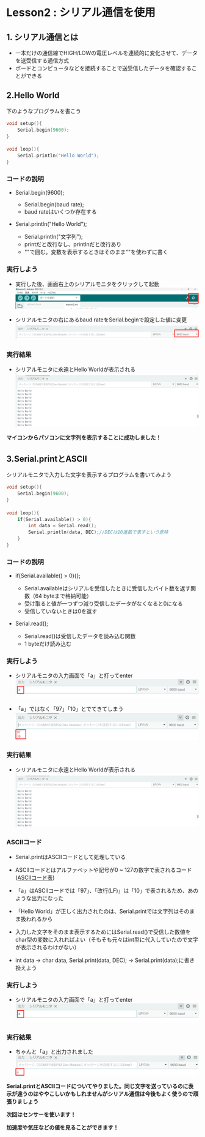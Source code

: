 # Lesson2 : シリアル通信を使用

## 1. シリアル通信とは
- 一本だけの通信線でHIGH/LOWの電圧レベルを連続的に変化させて、データを送受信する通信方式
- ボードとコンピュータなどを接続することで送受信したデータを確認することができる

## 2.Hello World
下のようなプログラムを書こう
```c++
void setup(){
    Serial.begin(9600);
}

void loop(){
    Serial.println("Hello World");
}
```
### コードの説明 
- Serial.begin(9600);

    - Serial.begin(baud rate);
    - baud rateはいくつか存在する

- Serial.println("Hello World");

    - Serial.println("文字列");
    - printだと改行なし、printlnだと改行あり
    - ""で囲む。変数を表示するときはそのまま""を使わずに書く

### 実行しよう
- 実行した後、画面右上のシリアルモニタをクリックして起動
![](res/lesson2-serial/setup-serialmonitor.png)

- シリアルモニタの右にあるbaud rateをSerial.beginで設定した値に変更
![](res/lesson2-serial/setup-baud.png)

### 実行結果

- シリアルモニタに永遠とHello Worldが表示される
![](res/lesson2-serial/result-HelloWorld.png)

**マイコンからパソコンに文字列を表示することに成功しました！**

## 3.Serial.printとASCII
シリアルモニタで入力した文字を表示するプログラムを書いてみよう
```c++
void setup(){
    Serial.begin(9600);
}

void loop(){
    if(Serial.available() > 0){
        int data = Serial.read();
        Serial.println(data, DEC);//DECは10進数で表すという意味
    }
}
```

### コードの説明
- if(Serial.available() > 0){};

    - Serial.availableはシリアルを受信したときに受信したバイト数を返す関数（64 byteまで格納可能）
    - 受け取ると値が一つずつ減り受信したデータがなくなると0になる
    - 受信していないときは0を返す

- Serial.read();

    - Serial.read()は受信したデータを読み込む関数
    - 1 byteだけ読み込む

### 実行しよう
- シリアルモニタの入力画面で「a」と打ってenter
![](res/lesson2-serial/inputserial.png)

- 「a」ではなく「97」「10」とでてきてしまう
![](res/lesson2-serial/outputserial.png)

### 実行結果

- シリアルモニタに永遠とHello Worldが表示される
![](res/lesson2-serial/result-HelloWorld.png)

### ASCIIコード

- Serial.printはASCIIコードとして処理している
- ASCIIコードとはアルファベットや記号が0 ~ 127の数字で表されるコード
([ASCIIコード表](https://www3.nit.ac.jp/~tamura/ex2/ascii.html))
- 「a」はASCIIコードでは「97」、「改行(LF)」は「10」で表されるため、あのような出力になった
- 「Hello World」が正しく出力されたのは、Serial.printでは文字列はそのまま扱われるから
- 入力した文字をそのまま表示するためにはSerial.read()で受信した数値をchar型の変数に入れればよい（そもそも元々はint型に代入していたので文字が表示されるわけがない）

- int data → char data, Serial.print(data, DEC); → Serial.print(data);に書き換えよう

### 実行しよう
- シリアルモニタの入力画面で「a」と打ってenter
![](res/lesson2-serial/inputserial.png)

### 実行結果

- ちゃんと「a」と出力されました
![](res/lesson2-serial/correct-outputserial.png)

**Serial.printとASCIIコードについてやりました。同じ文字を送っているのに表示が違うのはややこしいかもしれませんがシリアル通信は今後もよく使うので頑張りましょう**

**次回はセンサーを使います！**

**加速度や気圧などの値を見ることができます！**